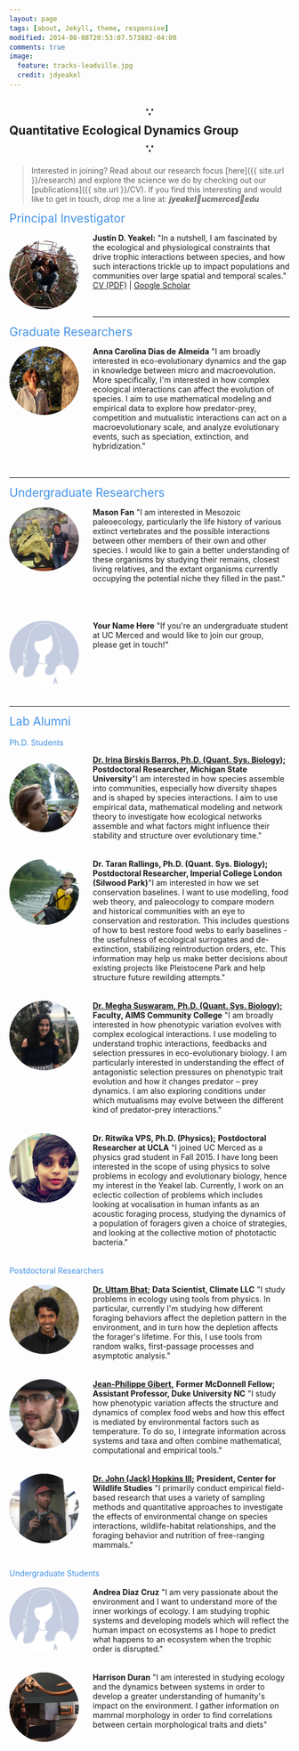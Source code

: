 ```yaml
---
layout: page
tags: [about, Jekyll, theme, responsive]
modified: 2014-08-08T20:53:07.573882-04:00
comments: true
image:
  feature: tracks-leadville.jpg
  credit: jdyeakel
---
```




<!---
Our group is generally interested in the physical and biological constraints that shape trophic interactions, and how changes in these interactions impact community dynamics over both ecological and evolutionary time. 
We employ both theoretical as well as empirical approaches to address many different aspects of problems that fall within this central focus, including but not limited to:   

* Nonlinear dynamics   
* Stochastic processes   
* Dynamic programming   
* Stable isotopes   
* Historical records
* Paleontological data   



I generally use network-theoretic approaches – combined with empirical measures of interactions e.g. stable isotopic data – to try to understand how species interactions trickle up to impact the structure and functioning of ecological communities. My long-term interests fall into 3 core themes:

* the proximate drivers and ultimate effects of species interactions
* the effects of large-scale (spatial and temporal) factors on community assembly and dis-assembly
* the interplay between landscape structure and population/community dynamics
-->


## $$\because$$ Quantitative Ecological Dynamics Group $$\because$$  

> Interested in joining? Read about our research focus [here]({{ site.url }}/research) and explore the science we do by checking out our [publications]({{ site.url }}/CV). If you find this interesting and would like to get in touch, drop me a line at: ***jyeakel🤖ucmerced🤖edu***   


<span style="text-align=left;font-size:1.5em;color:#4292E5;">Principal Investigator</span>   
<div>
<!-- <p style="float: left;padding-right:25px"><img src="/images/justin-web.jpg" width="125"></p>     -->
  <p style="float: left; padding-right: 25px;"><img src="/images/justin-web.jpg" style="clip-path: ellipse(50% 50%); width: 125px; height: auto;" alt="Justin D. Yeakel bio photo"></p> 
<b>Justin D. Yeakel:</b> "In a nutshell, I am fascinated by the ecological and physiological constraints that drive trophic interactions between species, and how such interactions trickle up to impact populations and communities over large spatial and temporal scales." <a href="{{ site.url }}/CV/Yeakel_CV/Yeakel_CV.pdf" target="_blank">CV (PDF)</a> | <a href="http://scholar.google.com/citations?user=nWHtsZYAAAAJ&hl=en&oi=sra" target="_blank">Google Scholar</a> <BR> <BR>
</div>       

<BR CLEAR="...">

<!-- ---

<span style="text-align=left;font-size:1.5em;color:#4292E5;">Postdoctoral Researchers</span> 
<div>
Check back soon...
</div>     

<BR CLEAR="..."> -->

---

<span style="text-align=left;font-size:1.5em;color:#4292E5;">Graduate Researchers</span> 
<div style="display: flex; align-items: flex-start;">
    <div style="flex-shrink: 0; padding-right: 25px;">
        <img src="/images/anna-web.jpg" style="clip-path: ellipse(50% 50%); width: 125px; height: auto;" alt="Anna Carolina Dias de Almeida bio photo">
    </div>
    <div>
        <b>Anna Carolina Dias de Almeida</b> "I am broadly interested in eco-evolutionary dynamics and the gap in knowledge between micro and macroevolution. More specifically, I'm interested in how complex ecological interactions can affect the evolution of species. I aim to use mathematical modeling and empirical data to explore how predator-prey, competition and mutualistic interactions can act on a macroevolutionary scale, and analyze evolutionary events, such as speciation, extinction, and hybridization."
        <br><br>
    </div>
</div> 

<BR CLEAR="...">

---    

<span style="text-align=left;font-size:1.5em;color:#4292E5;">Undergraduate Researchers</span> 
<div style="display: flex; align-items: flex-start;">
    <div style="flex-shrink: 0; padding-right: 25px;">
      <img src="/images/mason-web.jpg" style="clip-path: ellipse(50% 50%); width: 125px; height: auto;">
    </div>
  <div>
    <b>Mason Fan</b> "I am interested in Mesozoic paleoecology, particularly the life history of various extinct vertebrates and the possible interactions between other members of their own and other species. I would like to gain a better understanding of these organisms by studying their remains, closest living relatives, and the extant organisms currently occupying the potential niche they filled in the past."  <BR> <BR> <BR> <BR>     
  </div> 
</div>     

<BR CLEAR="...">


<div style="display: flex; align-items: flex-start;">
    <div style="flex-shrink: 0; padding-right: 25px;">
      <img src="/images/person.jpg" style="clip-path: ellipse(50% 50%); width: 125px; height: auto;">
    </div>
  <div>
    <b>Your Name Here</b> "If you're an undergraduate student at UC Merced and would like to join our group, please get in touch!"  <BR> <BR> <BR> <BR>     
  </div> 
</div>     

<BR CLEAR="...">

---

<span style="text-align=left;font-size:1.5em;color:#4292E5;">Lab Alumni</span><br><br>
<span style="text-align=left;font-size:1.0em;color:#4292E5;">Ph.D. Students</span>
<div>
<p style="float: left;padding-right:25px"><img src="/images/Irina-web.jpg" style="clip-path: ellipse(50% 50%); width: 125px; height: auto;"></p>
 <b><a href="https://birskisbarros.weebly.com/" target="_blank">Dr. Irina Birskis Barros, Ph.D. (Quant. Sys. Biology);</a></b> <b>Postdoctoral Researcher, Michigan State University</b>"I am interested in how species assemble into communities, especially how diversity shapes and is shaped by species interactions. I aim to use empirical data, mathematical modeling and network theory to investigate how ecological networks assemble and what factors might influence their stability and structure over evolutionary time."  <BR> <BR>     
</div>     

<BR CLEAR="...">   

<div style="display: flex; align-items: flex-start;">
    <div style="flex-shrink: 0; padding-right: 25px;">
      <img src="/images/Taran-web.jpg" style="clip-path: ellipse(50% 50%); width: 125px; height: auto;">
    </div>
<div>
  <b>Dr. Taran Rallings, Ph.D. (Quant. Sys. Biology);</b> <b>Postdoctoral Researcher, Imperial College London (Silwood Park)</b>"I am interested in how we set conservation baselines. I want to use modelling, food web theory, and paleocology to compare modern and historical communities with an eye to  conservation and restoration. This includes questions of how to best restore food webs to early baselines - the usefulness of ecological surrogates and de-extinction, stabilizing reintroduction orders, etc. This information may help us make better decisions about existing projects like Pleistocene Park and help structure future rewilding attempts."  <BR> <BR>     
  </div> 
</div>     

<BR CLEAR="...">   

<div style="display: flex; align-items: flex-start;">
    <div style="flex-shrink: 0; padding-right: 25px;">
      <img src="/images/Megha-web.jpg" style="clip-path: ellipse(50% 50%); width: 125px; height: auto;">
    </div>
<div>  
<b><a href="http://www.meghasuswaram.com" target="_blank">Dr. Megha Suswaram, Ph.D. (Quant. Sys. Biology);</a></b> <b>Faculty, AIMS Community College</b> "I am broadly interested in how phenotypic variation evolves with complex ecological interactions. I use modeling to understand trophic interactions, feedbacks and selection pressures in eco-evolutionary biology.  I am particularly interested in understanding the effect of antagonistic selection pressures on phenotypic trait evolution and how it changes predator – prey dynamics. I am also exploring conditions under which mutualisms may evolve between the different kind of predator-prey interactions."  <BR> <BR>     
  </div> 
</div>      

<BR CLEAR="...">


<div style="display: flex; align-items: flex-start;">
    <div style="flex-shrink: 0; padding-right: 25px;">
    <img src="/images/Ritwika-web2.jpg" style="clip-path: ellipse(50% 50%); width: 125px; height: auto;">
    </div>
<div> 
<b>Dr. Ritwika VPS, Ph.D. (Physics);</b> <b>Postdoctoral Researcher at UCLA</b> "I joined UC Merced as a physics grad student in Fall 2015. I have long been interested in the scope of using physics to solve problems in ecology and evolutionary biology, hence my interest in the Yeakel lab. Currently, I work on an eclectic collection of problems which includes looking at vocalisation in human infants as an acoustic foraging process, studying the dynamics of a population of foragers given a choice of strategies, and looking at the collective motion of phototactic bacteria."  <BR> <BR>     
  </div> 
</div>       

<BR CLEAR="...">

<div style="display: flex; align-items: flex-start;">
<span style="text-align=left;font-size:1.0em;color:#4292E5;">Postdoctoral Researchers</span><br><br>
</div>

<div style="display: flex; align-items: flex-start;">
    <div style="flex-shrink: 0; padding-right: 25px;">
    <img src="/images/Uttam-web.jpg" style="clip-path: ellipse(50% 50%); width: 125px; height: auto;">
    </div>
<div> 
    <b><a href="https://scholar.google.com/citations?user=8AVQ7NgAAAAJ&hl=en" target="_blank">Dr. Uttam Bhat;</a></b> <b>Data Scientist, Climate LLC</b> "I study problems in ecology using tools from physics. In particular, currently I'm studying how different foraging behaviors affect the depletion pattern in the environment, and in turn how the depletion affects the forager's lifetime. For this, I use tools from random walks, first-passage processes and asymptotic analysis."  <BR> <BR>     
  </div> 
</div>      

<BR CLEAR="...">

<div style="display: flex; align-items: flex-start;">
    <div style="flex-shrink: 0; padding-right: 25px;">
    <img src="/images/JP-web.jpg" style="clip-path: ellipse(50% 50%); width: 125px; height: auto;">
    </div>
<div> 
    <b><a href="http://jeanpgibert.weebly.com" target="_blank">Jean-Philippe Gibert,</a></b> <b>Former McDonnell Fellow; Assistant Professor, Duke University NC</b> "I study how phenotypic variation affects the structure and dynamics of complex food webs and how this effect is mediated by environmental factors such as temperature. To do so, I integrate information across systems and taxa and often combine mathematical, computational and empirical tools." <BR> <BR> 
  </div> 
</div>        

<BR CLEAR="...">

<div style="display: flex; align-items: flex-start;">
    <div style="flex-shrink: 0; padding-right: 25px;">
    <img src="/images/Jack-web.jpg" style="clip-path: ellipse(50% 50%); width: 125px; height: auto;">
    </div>
<div> 
    <b><a href="http://jackhopkinswildlife.com" target="_blank">Dr. John (Jack) Hopkins III;</a></b> <b>President, Center for Wildlife Studies</b> "I primarily conduct empirical field-based research that uses a variety of sampling methods and quantitative approaches to investigate the effects of environmental change on species interactions, wildlife-habitat relationships, and the foraging behavior and nutrition of free-ranging mammals." <BR> <BR> 
  </div> 
</div>      

<BR CLEAR="...">

<div style="display: flex; align-items: flex-start;">
<span style="text-align=left;font-size:1.0em;color:#4292E5;">Undergraduate Students</span><br><br>
</div>

<div style="display: flex; align-items: flex-start;">
    <div style="flex-shrink: 0; padding-right: 25px;">
    <img src="/images/person.jpg" style="clip-path: ellipse(50% 50%); width: 125px; height: auto;">
    </div>
<div>     
<b>Andrea Diaz Cruz</b> "I am very passionate about the environment and I want to understand more of the inner workings of ecology. I am studying trophic systems and developing models which will reflect the human impact on ecosystems as I hope to predict what happens to an ecosystem when the trophic order is disrupted."  <BR> <BR> 
  </div> 
</div>     

<BR CLEAR="...">

<div style="display: flex; align-items: flex-start;">
    <div style="flex-shrink: 0; padding-right: 25px;">
    <img src="/images/Harrison-web.jpg" style="clip-path: ellipse(50% 50%); width: 125px; height: auto;">
    </div>
<div>       
<b>Harrison Duran</b> "I am interested in studying ecology and the dynamics between systems in order to develop a greater  understanding of  humanity's impact on the environment. I gather information on mammal morphology in order to find correlations between certain morphological traits and diets"  <BR> <BR>     
  </div> 
</div>     





         

<!---
###Background

I graduated in 2004 from Kent State University in Ohio (my home state) with a degree in Biological Anthropology, a minor in biology, and specializing in outdoor education (I spent two years working at LongAcre Expeditions, and am a graduate of the NOLS Alaska summer course).
After reading Chaos by James Glieck in 2003, and his beautiful descriptions of the Santa Cruz campus, I sent a random email to [Paul Koch](http://www.es.ucsc.edu/~pkoch/), a professor at UCSC specializing in using stable isotopes to study modern and paleo ecosystems.
He ended up offering me a job in the mass spec facility at UCSC, where I worked for two years before becoming a graduate student in the Ecology and Evolutionary Biology Department.   
<br>
While at UCSC, I began working with [Nate Dominy](https://biology.dartmouth.edu/people/nathaniel-j-dominy) in the Anthropology Department and ended up spending 3 field seasons all over sub-Saharan Africa studying mole rats, forest canopies, and fur seals, among other things.
During the latter half of my Ph.D., I began working with [Marc Mangel](http://users.soe.ucsc.edu/~msmangel/) using quantitative approaches to study dietary behaviors and the compensatory dynamics of fish recruitment, finishing my degree in 2012.     
<br>
From 2012-2014, I was a postdoctoral fellow at Simon Fraser University working with Jon Moore on the metapopulation dynamics of aquatic species - specifically those constrained to river watersheds.
I had a great time learning about the insane life-history of salmon, and got to spend a lot of time with people who know those systems inside and out, including [Jon](http://moorelab.wix.com/moorelab), [Mike Beakes](http://scholar.google.ca/citations?user=vB5kMZoAAAAJ&hl=en), [Corey Phillis](http://coreyphillis.github.io), and [Sean Anderson](http://seananderson.ca). 
Not being a specialist in any one system, it was a humbling and exciting experience!   
<br>
As of June, 2014 I began as an Omidyar Postdoctoral Fellow at the Santa Fe Institute in Santa Fe, New Mexico. SFI has no boundaries between disciplines, and I feel lucky to work alongside so many excellent people spanning so many subject areas.
Check out the rest of my website for info on research interests and news of recent work! Thanks for visiting,  
&nbsp;&nbsp;&nbsp;&nbsp;*-JD Yeakel, October 2014*
-->
<!---
My wife Charlene Chow is an artist. [Check out her website here!](http://charleneeliz.wordpress.com)
-->
